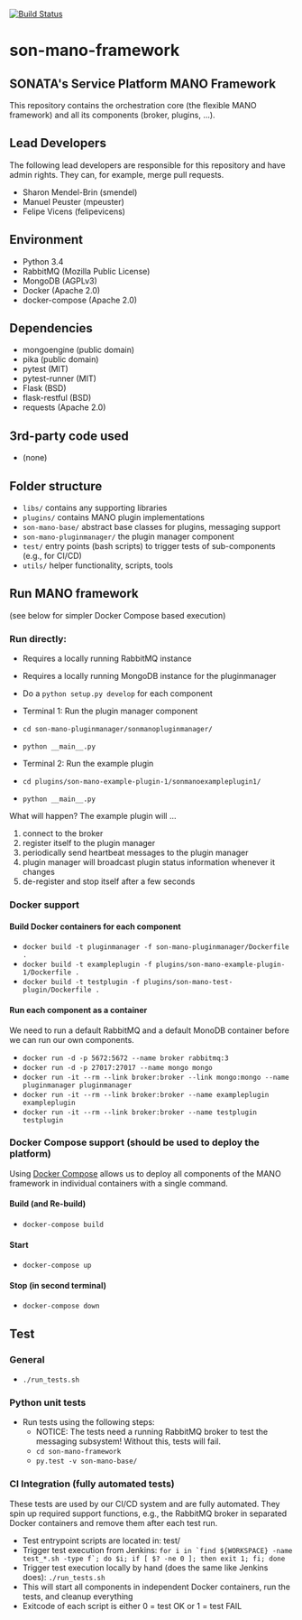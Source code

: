 [![Build Status](http://jenkins.sonata-nfv.eu/buildStatus/icon?job=son-mano-framework)](http://jenkins.sonata-nfv.eu/job/son-mano-framework)

# son-mano-framework
## SONATA's Service Platform MANO Framework

This repository contains the orchestration core (the flexible MANO framework) and all its components (broker, plugins, ...).

## Lead Developers
The following lead developers are responsible for this repository and have admin rights. They can, for example, merge pull requests.

* Sharon Mendel-Brin (smendel) 
* Manuel Peuster (mpeuster)
* Felipe Vicens (felipevicens)

## Environment
* Python 3.4
* RabbitMQ (Mozilla Public License)
* MongoDB (AGPLv3)
* Docker (Apache 2.0)
* docker-compose (Apache 2.0)

## Dependencies
* mongoengine (public domain)
* pika (public domain)
* pytest (MIT)
* pytest-runner (MIT)
* Flask (BSD)
* flask-restful (BSD)
* requests (Apache 2.0)

## 3rd-party code used
* (none)


## Folder structure

* `libs/` contains any supporting libraries
* `plugins/` contains MANO plugin implementations
* `son-mano-base/` abstract base classes for plugins, messaging support
* `son-mano-pluginmanager/` the plugin manager component
* `test/` entry points (bash scripts) to trigger tests of sub-components (e.g., for CI/CD)
* `utils/` helper functionality, scripts, tools


## Run MANO framework

(see below for simpler Docker Compose based execution)


### Run directly:

* Requires a locally running RabbitMQ instance
* Requires a locally running MongoDB instance for the pluginmanager
* Do a `python setup.py develop` for each component


* Terminal 1: Run the plugin manager component
 * `cd son-mano-pluginmanager/sonmanopluginmanager/`
 * `python __main__.py`

* Terminal 2: Run the example plugin
 * `cd plugins/son-mano-example-plugin-1/sonmanoexampleplugin1/`
 * `python __main__.py`

What will happen? The example plugin will ...

1. connect to the broker
2. register itself to the plugin manager
3. periodically send heartbeat messages to the plugin manager
4. plugin manager will broadcast plugin status information whenever it changes
5. de-register and stop itself after a few seconds

### Docker support
#### Build Docker containers for each component

* `docker build -t pluginmanager -f son-mano-pluginmanager/Dockerfile .`
* `docker build -t exampleplugin -f plugins/son-mano-example-plugin-1/Dockerfile .`
* `docker build -t testplugin -f plugins/son-mano-test-plugin/Dockerfile .`

#### Run each component as a container

We need to run a default RabbitMQ and a default MonoDB container before we can run our own components.

* `docker run -d -p 5672:5672 --name broker rabbitmq:3`
* `docker run -d -p 27017:27017 --name mongo mongo`
* `docker run -it --rm --link broker:broker --link mongo:mongo --name pluginmanager pluginmanager`
* `docker run -it --rm --link broker:broker --name exampleplugin exampleplugin`
* `docker run -it --rm --link broker:broker --name testplugin testplugin`


### Docker Compose support (should be used to deploy the platform)

Using [Docker Compose](https://docs.docker.com/compose/) allows us to deploy all components of the MANO framework in individual containers with a single command.

#### Build (and Re-build)

* `docker-compose build`

#### Start

* `docker-compose up`

#### Stop (in second terminal)

* `docker-compose down`


## Test

### General

* ```./run_tests.sh```

### Python unit tests

* Run tests using the following steps:
    * NOTICE: The tests need a running RabbitMQ broker to test the messaging subsystem! Without this, tests will fail.
    * `cd son-mano-framework`
    * `py.test -v son-mano-base/`


### CI Integration (fully automated tests)

These tests are used by our CI/CD system and are fully automated. They spin up required support functions, e.g., the RabbitMQ broker in separated Docker containers and remove them after each test run.

* Test entrypoint scripts are located in: test/
* Trigger test execution from Jenkins: ```for i in `find ${WORKSPACE} -name test_*.sh -type f`; do $i; if [ $? -ne 0 ]; then exit 1; fi; done```
* Trigger test execution locally by hand (does the same like Jenkins does): ```./run_tests.sh```
* This will start all components in independent Docker containers, run the tests, and cleanup everything
* Exitcode of each script is either 0 = test OK or 1 = test FAIL

